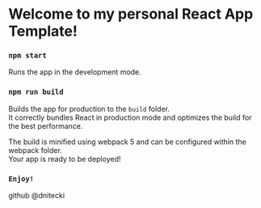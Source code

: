 # Welcome to my personal React App Template!

### `npm start`

Runs the app in the development mode.

### `npm run build`

Builds the app for production to the `build` folder.\
It correctly bundles React in production mode and optimizes the build for the best performance.

The build is minified using webpack 5 and can be configured within the webpack folder.\
Your app is ready to be deployed!

### `Enjoy!`

github @dnitecki
